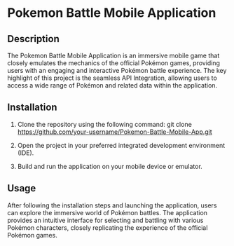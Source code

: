 # Pokemon Battle Mobile Application

## Description

The Pokemon Battle Mobile Application is an immersive mobile game that closely emulates the mechanics of the official Pokémon games, providing users with an engaging and interactive Pokémon battle experience. The key highlight of this project is the seamless API Integration, allowing users to access a wide range of Pokémon and related data within the application.

## Installation

1. Clone the repository using the following command:
   git clone https://github.com/your-username/Pokemon-Battle-Mobile-App.git

2. Open the project in your preferred integrated development environment (IDE).

3. Build and run the application on your mobile device or emulator.

## Usage

After following the installation steps and launching the application, users can explore the immersive world of Pokémon battles. The application provides an intuitive interface for selecting and battling with various Pokémon characters, closely replicating the experience of the official Pokémon games.
